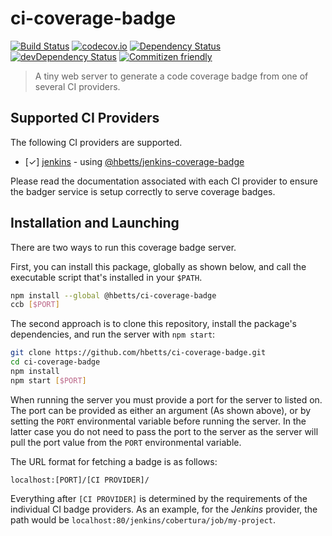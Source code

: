 # ci-coverage-badge

[![Build Status](https://travis-ci.org/hbetts/ci-coverage-badge.svg?branch=master)](https://travis-ci.org/hbetts/ci-coverage-badge)
[![codecov.io](https://codecov.io/github/hbetts/ci-coverage-badge/coverage.svg?branch=master)](https://codecov.io/github/hbetts/ci-coverage-badge?branch=master)
[![Dependency Status](https://david-dm.org/hbetts/ci-coverage-badge.svg)](https://david-dm.org/hbetts/ci-coverage-badge)
[![devDependency Status](https://david-dm.org/hbetts/ci-coverage-badge/dev-status.svg)](https://david-dm.org/hbetts/ci-coverage-badge#info=devDependencies)
[![Commitizen friendly](https://img.shields.io/badge/commitizen-friendly-brightgreen.svg)](http://commitizen.github.io/cz-cli/)

> A tiny web server to generate a code coverage badge from one of several CI providers.

## Supported CI Providers

The following CI providers are supported.

* [&#x2713;] [jenkins](https://jenkins-ci.org/) - using [@hbetts/jenkins-coverage-badge](https://www.npmjs.com/package/@hbetts/jenkins-coverage-badge)

Please read the documentation associated with each CI provider to ensure the badger service is setup correctly to serve coverage badges.

## Installation and Launching

There are two ways to run this coverage badge server.

First, you can install this package, globally as shown below, and call the executable script that's installed in your `$PATH`.

```bash
npm install --global @hbetts/ci-coverage-badge
ccb [$PORT]
```

The second approach is to clone this repository, install the package's dependencies, and run the server with `npm start`:

```bash
git clone https://github.com/hbetts/ci-coverage-badge.git
cd ci-coverage-badge
npm install
npm start [$PORT]
```

When running the server you must provide a port for the server to listed on. The port can be provided as either an argument (As shown above), or by setting the `PORT` environmental variable before running the server. In the latter case you do not need to pass the port to the server as the server will pull the port value from the `PORT` environmental variable.

The URL format for fetching a badge is as follows:

```
localhost:[PORT]/[CI PROVIDER]/
```

Everything after `[CI PROVIDER]` is determined by the requirements of the individual CI badge providers. As an example, for the _Jenkins_ provider, the path would be `localhost:80/jenkins/cobertura/job/my-project`.
